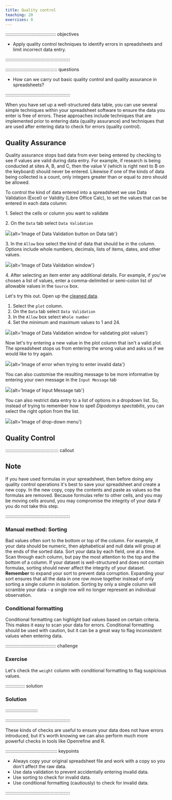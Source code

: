 ```yaml
---
title: Quality control
teaching: 20
exercises: 0
---
```


::::::::::::::::::::::::::::::::::::::: objectives

- Apply quality control techniques to identify errors in spreadsheets and limit incorrect data entry.

::::::::::::::::::::::::::::::::::::::::::::::::::

:::::::::::::::::::::::::::::::::::::::: questions

- How can we carry out basic quality control and quality assurance in spreadsheets?

::::::::::::::::::::::::::::::::::::::::::::::::::

When you have set up a well-structured data table, you can use several simple
techniques within your spreadsheet software to ensure the data you enter is
free of errors. These approaches include techniques that are
implemented prior to entering data (quality assurance) and
techniques that are used after entering data to check for errors
(quality control).

## Quality Assurance

Quality assurance stops bad data from ever being entered by checking to see if
values are valid during data entry. For example, if research is being conducted
at sites A, B, and C, then the value V (which is right next to B on the
keyboard) should never be entered. Likewise if one of the kinds of data being
collected is a count, only integers greater than or equal to zero should be
allowed.

To control the kind of data entered into a spreadsheet we use Data Validation
(Excel) or Validity (Libre Office Calc), to set the values that can be entered
in each data column:

1\. Select the cells or column you want to validate

2\. On the `Data` tab select `Data Validation`

![](fig/data_validation.png){alt='Image of Data Validation button on Data tab'}

3\. In the `Allow` box select the kind of data that should be in the
column. Options include whole numbers, decimals, lists of items, dates, and
other values.

![](fig/data_validation_window.png){alt='Image of Data Validation window'}

4\. After selecting an item enter any additional details. For example, if you've
chosen a list of values, enter a comma-delimited or semi-colon list of allowable
values in the `Source` box.

Let's try this out. Open up the [cleaned data](data/survey_data_spreadsheet_clean.xlsx).

1. Select the `plot` column. 
2. On the `Data` tab select `Data Validation`
3. In the `Allow` box select `Whole number`
4. Set the minimum and maximum values to 1 and 24.

![](fig/plot_validation.png){alt='Image of Data Validation window for validating plot values'}

Now let's try entering a new value in the plot column that isn't a valid
plot. The spreadsheet stops us from entering the wrong value and asks us if we
would like to try again.

![](fig/invalid_value.png){alt='Image of error when trying to enter invalid data'}

You can also customise the resulting message to be more informative by entering
your own message in the `Input Message` tab

![](fig/input_message.png){alt='Image of Input Message tab'}

You can also restrict data entry to a list of options in a dropdown list. So, instead of
trying to remember how to spell *Dipodomys spectabilis*, you can select the
right option from the list.

![](fig/drop_down_list2.png){alt='Image of drop-down menu'}

## Quality Control

:::::::::::::::::::::::::::::::::::::::::  callout

## Note

If you have used formulas in your spreadsheet, then before doing any quality control operations it's best to save your spreadsheet and create a new copy. In the new copy, copy the contents and paste as values so the formulas are removed. Because formulas refer to other cells, and you may be moving cells around, you may compromise the integrity of your data if you do not take this step.

::::::::::::::::::::::::::::::::::::::::::::::::::

### Manual method: Sorting

Bad values often sort to the bottom or top of the column. For example, if your data should be numeric, then alphabetical and null data will group at the ends of the sorted data. Sort your data by each field, one at a time. Scan through each column, but pay the most attention to the top and the bottom of a column. If your dataset is well-structured and does not contain formulas, sorting should never affect the integrity of your dataset. **Remember** to expand your sort to prevent data corruption. Expanding your sort ensures that all the data in one row move together instead of only sorting a single column in isolation. Sorting by only a single column will scramble your data - a single row will no longer represent an individual observation.

### Conditional formatting

Conditional formatting can highlight bad values based on certain criteria. This makes it easy to scan your data for errors. Conditional formatting should be used with caution, but it can be a great way to flag inconsistent values when entering data.

:::::::::::::::::::::::::::::::::::::::  challenge

### Exercise

Let's check the `weight` column with conditional formatting to flag suspicious values.

:::::::::::::::  solution

### Solution


:::::::::::::::::::::::::

::::::::::::::::::::::::::::::::::::::::::::::::::

These kinds of checks are useful to ensure your data does not have errors introduced, but it's worth knowing we can also perform much more powerful checks in tools like Openrefine and R.

:::::::::::::::::::::::::::::::::::::::: keypoints

- Always copy your original spreadsheet file and work with a copy so you don't affect the raw data.
- Use data validation to prevent accidentally entering invalid data.
- Use sorting to check for invalid data.
- Use conditional formatting (cautiously) to check for invalid data.

::::::::::::::::::::::::::::::::::::::::::::::::::


